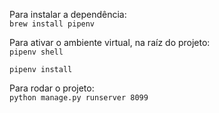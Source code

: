 Para instalar a dependência:  
`brew install pipenv`   
  

Para ativar o ambiente virtual, na raíz do projeto:  
`pipenv shell`   

`pipenv install`

Para rodar o projeto:    
`python manage.py runserver 8099`    
